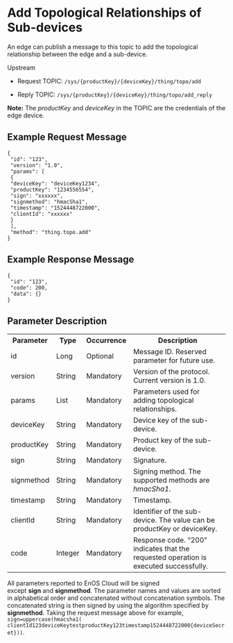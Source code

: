 # Add Topological Relationships of Sub-devices

An edge can publish a message to this topic to add the topological relationship between the edge and a sub-device.

Upstream
- Request TOPIC: `/sys/{productKey}/{deviceKey}/thing/topo/add`

- Reply TOPIC: `/sys/{productKey}/{deviceKey}/thing/topo/add_reply`

**Note:** The *productKey* and *deviceKey* in the TOPIC are the credentials of the edge device.

## Example Request Message

```
{
 "id": "123",
 "version": "1.0",
 "params": [
 {
 "deviceKey": "deviceKey1234",
 "productKey": "1234556554",
 "sign": "xxxxxx",
 "signmethod": "hmacSha1",
 "timestamp": "1524448722000",
 "clientId": "xxxxxx"
 }
 ],
 "method": "thing.topo.add"
}

```

## Example Response Message

```
{
 "id": "123",
 "code": 200,
 "data": {}
}

```

## Parameter Description

<table>
  <tr>
    <th>Parameter</th>
    <th>Type</th>
    <th>Occurrence</th>
    <th>Description</th>
  </tr>
  <tr>
    <td>id</td>
    <td>Long</td>
    <td>Optional</td>
    <td>Message ID. Reserved parameter for future use.</td>
  </tr>
  <tr>
    <td>version</td>
    <td>String</td>
    <td>Mandatory</td>
    <td>Version of the protocol. Current version is 1.0.</td>
  </tr>
  <tr>
    <td>params</td>
    <td>List</td>
    <td>Mandatory</td>
    <td>Parameters used for adding topological relationships.</td>
  </tr>
  <tr>
    <td>deviceKey</td>
    <td>String</td>
    <td>Mandatory</td>
    <td>Device key of the sub-device.</td>
  </tr>
  <tr>
    <td>productKey</td>
    <td>String</td>
    <td>Mandatory</td>
    <td>Product key of the sub-device.</td>
  </tr>
  <tr>
    <td>sign</td>
    <td>String</td>
    <td>Mandatory</td>
    <td>Signature.</td>
  </tr>
  <tr>
    <td>signmethod</td>
    <td>String</td>
    <td>Mandatory</td>
    <td>Signing method. The supported methods are <em>hmacSha1</em>.</td>
  </tr>
  <tr>
    <td>timestamp</td>
    <td>String</td>
    <td>Mandatory</td>
    <td>Timestamp.</td>
  </tr>
  <tr>
    <td>clientId</td>
    <td>String</td>
    <td>Mandatory</td>
    <td>Identifier of the sub-device. The value can be productKey or deviceKey.</td>
  </tr>
  <tr>
    <td>code</td>
    <td>Integer</td>
    <td>Mandatory</td>
    <td>Response code. &ldquo;200&rdquo; indicates that the requested operation is executed successfully.</td>
  </tr>
</table>

All parameters reported to EnOS Cloud will be signed except **sign** and **signmethod**. The parameter names and values are sorted in alphabetical order and concatenated without concatenation symbols. The concatenated string is then signed by using the algorithm specified by **signmethod**. Taking the request message above for example, `sign=uppercase(hmacsha1( clientId123deviceKeytestproductKey123timestamp1524448722000{deviceSecret}))`.
